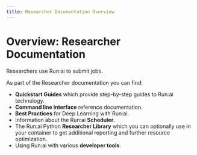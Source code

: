 ```yaml
---
title: Researcher Documentation Overview
---
```

# Overview: Researcher Documentation

Researchers use Run:ai to submit jobs. 

As part of the Researcher documentation you can find:

* __Quickstart Guides__ which provide step-by-step guides to Run:ai technology.
* __Command line interface__ reference documentation.
* __Best Practices__ for Deep Learning with Run:ai.
* Information about the Run:ai __Scheduler__.
* The Run:ai Python __Researcher Library__ which you can optionally use in your container to get additional reporting and further resource optimization.
* Using Run:ai with various __developer tools__. 
